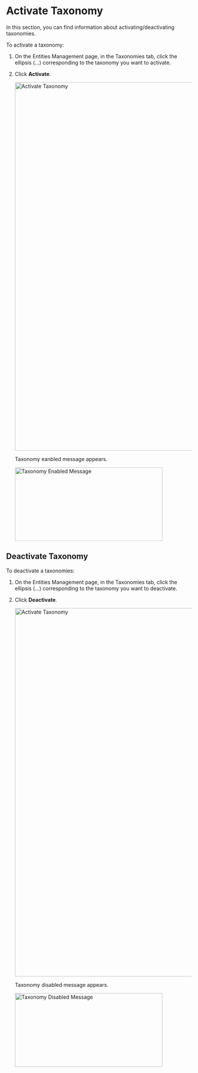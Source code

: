 # Activate Taxonomy

In this section, you can find information about activating/deactivating taxonomies.

To activate a taxonomy:

1. On the Entities Management page, in the Taxonomies tab, click the ellipsis (...) corresponding to the taxonomy you want to activate.

1. Click **Activate**.

    <img src="../images/activate-taxonomy-button.png" alt="Activate Taxonomy" width="1000" height="1000"/>

    Taxonomy eanbled message appears.

    <img src="../images/activate-taxonomy-message.png" alt="Taxonomy Enabled Message" width="400" height="200"/>

## Deactivate Taxonomy

To deactivate a taxonomies:

1. On the Entities Management page, in the Taxonomies tab, click the ellipsis (...) corresponding to the taxonomy you want to deactivate.

1. Click **Deactivate**.

    <img src="../images/deactivate-taxonomy-button.png" alt="Activate Taxonomy" width="1000" height="1000"/>

    Taxonomy disabled message appears.

    <img src="../images/deactivate-taxonomy-message.png" alt="Taxonomy Disabled Message" width="400" height="200"/>